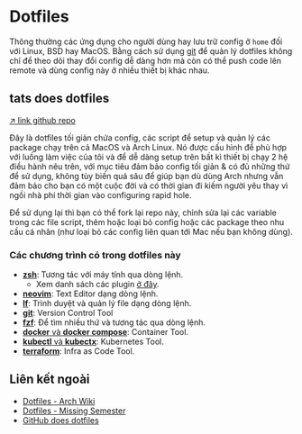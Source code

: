 # Dotfiles

Thông thường các ứng dụng cho người dùng hay lưu trữ config ở `home` đối với Linux, BSD hay MacOS. Bằng cách sử dụng [git](../tools/git.md) để quản lý dotfiles không chỉ để theo dõi thay đổi config dễ dàng hơn mà còn có thể push code lên remote và dùng config này ở nhiều thiết bị khác nhau.

## tats does dotfiles

[↗ link github repo](https://github.com/tatsupro/dotfiles)

Đây là dotfiles tối giản chứa config, các script để setup và quản lý các package chạy trên cả MacOS và Arch Linux. Nó được cấu hình để phù hợp với luồng làm việc của tôi và để dễ dàng setup trên bất kì thiết bị chạy 2 hệ điều hành nêu trên, với mục tiêu đảm bảo config tối giản & có đủ những thứ để sử dụng, không tùy biến quá sâu để giúp bạn dù dùng Arch nhưng vẫn đảm bảo cho bạn có một cuộc đời và có thời gian đi kiếm người yêu thay vì ngồi nhà phí thời gian vào configuring rapid hole.

Để sử dụng lại thì bạn có thể fork lại repo này, chỉnh sửa lại các variable trong các file script, thêm hoặc loại bỏ config hoặc các package theo nhu cầu cá nhân (như loại bỏ các config liên quan tới Mac nếu bạn không dùng).

### Các chương trình có trong dotfiles này

- [**zsh**](/tools/shell.html#zsh): Tương tác với máy tính qua dòng lệnh.
  - Xem danh sách các plugin [ở đây](/tools/shell.html#các-plugins).
- [**neovim**](/tools/neovim.html): Text Editor dạng dòng lệnh.
- [**lf**](/tools/lf.html): Trình duyệt và quản lý file dạng dòng lệnh.
- [**git**](/tools/git.html): Version Control Tool
- [**fzf**](/tools/fzf.html): Để tìm nhiều thứ và tương tác qua dòng lệnh.
- [**docker** và **docker compose**](/container/docker.html): Container Tool.
- [**kubectl** và **kubectx**](/container/kubectl.html): Kubernetes Tool.
- [**terraform**](/terraform/index.html): Infra as Code Tool.

## Liên kết ngoài

- [Dotfiles - Arch Wiki](https://wiki.archlinux.org/title/Dotfiles)
- [Dotfiles - Missing Semester](https://missing.csail.mit.edu/2019/dotfiles)
- [GitHub does dotfiles](https://dotfiles.github.io)

